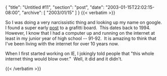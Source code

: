 {
  "title": "Untitled #11",
  "section": "post",
  "date": "2003-01-15T22:02:15-08:00",
  "archive": [
    "2003/01/15"
  ]
}
{{< verbatim >}}
<P>So I was doing a very narcissistic thing and looking up my name on google.&nbsp; I found a super early <A href="http://www.forbesfield.com/old-guests.html">post</A> to a grafitti board.&nbsp; This dates back to 1994.&nbsp; However, I know that I had a computer up and running on the internet at least in my junior year of high school -- 91-92.&nbsp; It is amazing to think that I've been living with the internet for over 10 years now.</P>
<P>When I first started working on IE, I jokingly told people that "this whole internet thing would blow over."&nbsp; Well, it did and it didn't.</P>
{{< /verbatim >}}
